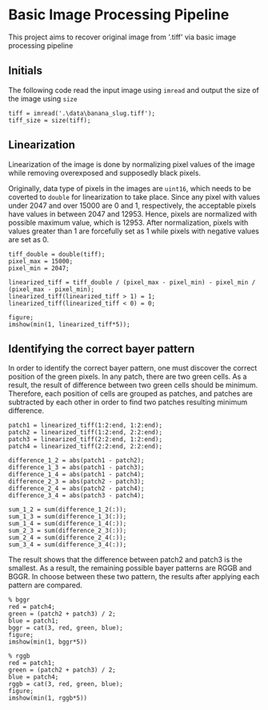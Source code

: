 # Basic Image Processing Pipeline

This project aims to recover original image from '.tiff' via basic image processing pipeline

## Initials

The following code read the input image using <code>imread</code> and output the size of the image using <code>size</code>

```
tiff = imread('.\data\banana_slug.tiff');
tiff_size = size(tiff);
```

## Linearization 

Linearization of the image is done by normalizing pixel values of the image while removing overexposed and supposedly black pixels.

Originally, data type of pixels in the images are <code>uint16</code>, which needs to be coverted to <code>double</code> for linearization to take place. Since any pixel with values under 2047 and over 15000 are 0 and 1, respectively, the acceptable pixels have values in between 2047 and 12953. Hence, pixels are normalized with possible maximum value, which is 12953. After normalization, pixels with values greater than 1 are forcefully set as 1 while pixels with negative values are set as 0.
```
tiff_double = double(tiff);
pixel_max = 15000;
pixel_min = 2047;

linearized_tiff = tiff_double / (pixel_max - pixel_min) - pixel_min / (pixel_max - pixel_min);
linearized_tiff(linearized_tiff > 1) = 1;
linearized_tiff(linearized_tiff < 0) = 0;

figure;
imshow(min(1, linearized_tiff*5));
```

## Identifying the correct bayer pattern

In order to identify the correct bayer pattern, one must discover the correct position of the green pixels. In any patch, there are two green cells. As a result, the result of difference between two green cells should be minimum. Therefore, each position of cells are grouped as patches, and patches are subtracted by each other in order to find two patches resulting minimum difference.

```
patch1 = linearized_tiff(1:2:end, 1:2:end);
patch2 = linearized_tiff(1:2:end, 2:2:end);
patch3 = linearized_tiff(2:2:end, 1:2:end);
patch4 = linearized_tiff(2:2:end, 2:2:end);

difference_1_2 = abs(patch1 - patch2);
difference_1_3 = abs(patch1 - patch3);
difference_1_4 = abs(patch1 - patch4);
difference_2_3 = abs(patch2 - patch3);
difference_2_4 = abs(patch2 - patch4);
difference_3_4 = abs(patch3 - patch4);

sum_1_2 = sum(difference_1_2(:));
sum_1_3 = sum(difference_1_3(:));
sum_1_4 = sum(difference_1_4(:));
sum_2_3 = sum(difference_2_3(:));
sum_2_4 = sum(difference_2_4(:));
sum_3_4 = sum(difference_3_4(:));
```

The result shows that the difference between patch2 and patch3 is the smallest. As a result, the remaining possible bayer patterns are RGGB and BGGR. In choose between these two pattern, the results after applying each pattern are compared. 
```
% bggr
red = patch4;
green = (patch2 + patch3) / 2;
blue = patch1;
bggr = cat(3, red, green, blue);
figure;
imshow(min(1, bggr*5))

% rggb
red = patch1;
green = (patch2 + patch3) / 2;
blue = patch4;
rggb = cat(3, red, green, blue);
figure;
imshow(min(1, rggb*5))
```

